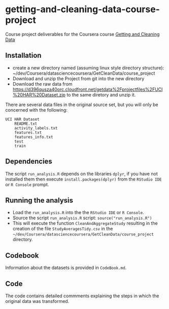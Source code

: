 getting-and-cleaning-data-course-project
========================================

Course project deliverables for the Coursera course [Getting and Cleaning Data](https://www.coursera.org/course/getdata)

## Installation
* create a new directory named (assuming linux style directory structure): ~/dev/Coursera/datasciencecoursera/GetCleanData/course_project
* Download and unzip the Project from git into the new directory
* Download the raw data from https://d396qusza40orc.cloudfront.net/getdata%2Fprojectfiles%2FUCI%20HAR%20Dataset.zip to the same diretory and unzip it.

There are several data files in the original source set, but you will only be concerned with the following:
 
	UCI HAR Dataset
		README.txt
		activity_labels.txt
		features.txt
		features_info.txt
		test
		train

## Dependencies
The script `run_analysis.R` depends on the libraries `dplyr`, if you have not installed them then execute `install.packages(dplyr)` from the `RStudio IDE` or `R Console` prompt.
    
## Running the analysis     
* Load the `run_analysis.R` into the the `RStudio IDE` or `R Console`. 
* Source the script `run_analysis.R` script: `source("run_analysis.R")`
* This will execute the function `CleanAndAggregateStudy` resulting in the creation of the file `StudyAveragesTidy.csv` in the `~/dev/Coursera/datasciencecoursera/GetCleanData/course_project` directory.

## Codebook
Information about the datasets is provided in `CodeBook.md`.     

## Code 
The code contains detailed commments explaining the steps in which the original data was transformed.

